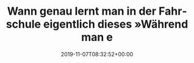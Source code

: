 ---
retweeted: false
source: <a href="https://about.twitter.com/products/tweetdeck" rel="nofollow">TweetDeck</a>
entities:
  hashtags: []
  symbols: []
  user_mentions: []
  urls: []
display_text_range:
- '0'
- '136'
favorite_count: '12'
id_str: '1192359249076269056'
truncated: false
retweet_count: '5'
id: '1192359249076269056'
created_at: Thu Nov 07 08:32:52 +0000 2019
favorited: false
full_text: Wann genau lernt man in der Fahrschule eigentlich dieses »Während man einem
  Fahrrad die Vorfahrt nimmt, einfach kurz freundlich winken«?
lang: de
tags:
- pesos/twitter
date: '2019-11-07T08:32:52+00:00'
src: https://twitter.com/bascht/status/1192359249076269056
original_url: https://twitter.com/bascht/status/1192359249076269056
type: twitter_tweet
text: Wann genau lernt man in der Fahrschule eigentlich dieses »Während man einem
  Fahrrad die Vorfahrt nimmt, einfach kurz freundlich winken«?
title: Wann genau lernt man in der Fahrschule eigentlich dieses »Während man e

---